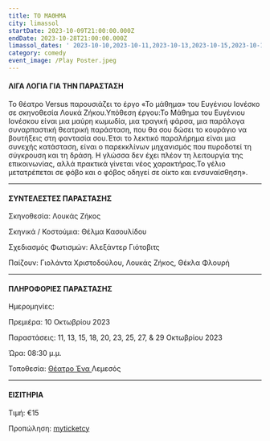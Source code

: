 ```yaml
---
title: ΤΟ ΜΑΘΗΜΑ
city: limassol
startDate: 2023-10-09T21:00:00.000Z
endDate: 2023-10-28T21:00:00.000Z
limassol_dates: ' 2023-10-10,2023-10-11,2023-10-13,2023-10-15,2023-10-18,2023-10-20,2023-10-23,2023-10-25,2023-10-27,2023-10-29'
category: comedy
event_image: /Play Poster.jpeg
---
```


#### ΛΙΓΑ ΛΟΓΙΑ ΓΙΑ ΤΗΝ ΠΑΡΑΣΤΑΣΗ

Το θέατρο Versus παρουσιάζει το έργο	«Το μάθημα» του Ευγένιου Ιονέσκο σε σκηνοθεσία Λουκά Ζήκου.Υπόθεση έργου:Το Μάθημα του Ευγένιου Ιονέσκου είναι μια μαύρη κωμωδία, μια τραγική φάρσα, μια παράλογα συναρπαστική θεατρική παράσταση, που θα σου δώσει το κουράγιο να βουτήξεις στη φαντασία σου.Έτσι το λεκτικό παραλήρημα είναι μια συνεχής κατάσταση, είναι ο παρεκκλίνων μηχανισμός που πυροδοτεί τη σύγκρουση και τη δράση. Η γλώσσα δεν έχει πλέον τη λειτουργία της επικοινωνίας, αλλά πρακτικά γίνεται νέος χαρακτήρας.Το γέλιο μετατρέπεται σε φόβο και ο φόβος οδηγεί σε οίκτο και ενσυναίσθηση».

***

#### ΣΥΝΤΕΛΕΣΤΕΣ ΠΑΡΑΣΤΑΣΗΣ

Σκηνοθεσία: Λουκάς Ζήκος

Σκηνικά / Κοστούμια: Θέλμα Κασουλίδου

Σχεδιασμός Φωτισμών: Αλεξάντερ Γιότοβιτς

Παίζουν: Γιολάντα Χριστοδούλου, Λουκάς Ζήκος, Θέκλα Φλουρή

***

#### ΠΛΗΡΟΦΟΡΙΕΣ ΠΑΡΑΣΤΑΣΗΣ

Ημερομηνίες:

Πρεμιέρα: 10 Οκτωβρίου 2023

Παραστάσεις: 11, 13, 15, 18, 20, 23, 25, 27,	& 29 Οκτωβρίου 2023

Ώρα: 08:30 μ.μ.

Τοποθεσία:  [Θέατρο Ένα ](https://www.google.gr/maps/place/%CE%92'+%CE%94%CE%B7%CE%BC%CE%BF%CF%84%CE%B9%CE%BA%CE%AE+%CE%91%CE%B3%CE%BF%CF%81%CE%AC+-+%CE%98%CE%AD%CE%B1%CF%84%CF%81%CE%BF+%CE%88%CE%BD%CE%B1+%2F+%CE%98%CE%95%CE%91%CE%A4%CE%A1%CE%9F+VERSUS/@34.6727206,33.0402071,17z/data=!3m1!4b1!4m6!3m5!1s0x14e73302f4af925b:0xca71f90ee7b765c0!8m2!3d34.6727162!4d33.042782!16s%2Fg%2F11r969yhf?hl=el\&entry=ttu)Λεμεσός

***

#### ΕΙΣΙΤΗΡΙΑ

Τιμή: €15

Προπώληση: [myticketcy](http://www.myticketcy.com/event/to-mathima-tou-evgeniou-ionesko/)
